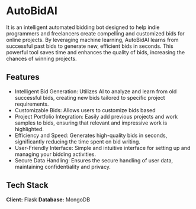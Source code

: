 
# AutoBidAI



It is an intelligent automated bidding bot designed to help indie programmers and freelancers create compelling and customized bids for online projects. By leveraging machine learning, AutoBidAI learns from successful past bids to generate new, efficient bids in seconds. This powerful tool saves time and enhances the quality of bids, increasing the chances of winning projects.







## Features

- Intelligent Bid Generation: Utilizes AI to analyze and learn from old successful bids, creating new bids tailored to specific project requirements.
- Customizable Bids: Allows users to customize bids based
- Project Portfolio Integration: Easily add previous projects and work samples to bids, ensuring that relevant and impressive work is highlighted.
- Efficiency and Speed: Generates high-quality bids in seconds, significantly reducing the time spent on bid writing.
- User-Friendly Interface: Simple and intuitive interface for setting up and managing your bidding activities.
- Secure Data Handling: Ensures the secure handling of user data, maintaining confidentiality and privacy.




## Tech Stack

**Client:** Flask
**Database:** MongoDB

